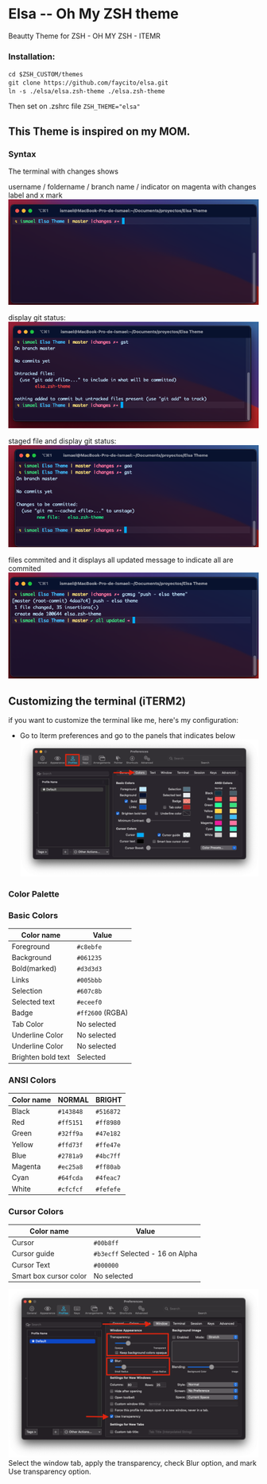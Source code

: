 # Elsa -- Oh My ZSH theme
Beautty Theme for ZSH - OH MY ZSH - ITEMR

### Installation:

`cd $ZSH_CUSTOM/themes`    
`git clone https://github.com/faycito/elsa.git`   
`ln -s ./elsa/elsa.zsh-theme ./elsa.zsh-theme`  

Then set on .zshrc file
`ZSH_THEME="elsa"`

## This Theme is inspired on my MOM.

### Syntax
The terminal with changes shows

username / foldername / branch name / indicator on magenta with changes label and x mark
![alt text](./images/changes.png)

display git status:             
![alt text](./images/gstlist-c.png)

staged file and display git status:
![alt text](./images/gstlist-a.png)

files commited and it displays all updated message to indicate all are commited
![alt text](./images/finish.png)


## Customizing the terminal (iTERM2)

if you want to customize the terminal like me, here's my configuration:
- Go to Iterm preferences and go to the panels that indicates below
![alt text](./images/iterm-preferences.png)

### Color Palette
### Basic Colors

|    Color name     |        Value        |
|-------------------|---------------------|
|Foreground         |`#c8ebfe`            |
|Background         |`#061235`            |
|Bold(marked)       |`#d3d3d3`            |
|Links              |`#005bbb`            |
|Selection          |`#607c8b`            |
|Selected text      |`#eceef0`            |
|Badge              |`#ff2600` (RGBA)     |
|Tab Color          | No selected         |
|Underline Color    | No selected         |
|Underline Color    | No selected         |
|Brighten bold text | Selected            |

### ANSI Colors

|  Color name  |      NORMAL     |    BRIGHT    |
|--------------|-----------------|--------------|
|Black         |`#143848`        | `#516872`    |
|Red           |`#ff5151`        | `#ff8980`    |
|Green         |`#32ff9a`        | `#47e182`    |
|Yellow        |`#ffd73f`        | `#ffe47e`    |
|Blue          |`#2781a9`        | `#4bc7ff`    |
|Magenta       |`#ec25a8`        | `#ff80ab`    |
|Cyan          |`#64fcda`        | `#4feac7`    |
|White         |`#cfcfcf`        | `#fefefe`    |

### Cursor Colors
|        Color name       |               Value               |
|-------------------------|-----------------------------------|
|Cursor                   |`#00b8ff`                          |
|Cursor guide             |`#b3ecff` Selected - 16 on Alpha   |
|Cursor Text              |`#000000`                          |
|Smart box cursor color   | No selected                       |

![alt text](./images/windowtab.png)
Select the window tab, apply the transparency, check Blur option, and mark Use transparency option.
